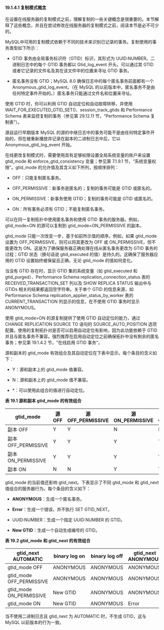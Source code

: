 #### 19.1.4.1 复制模式概念

在设置在线服务器的复制模式之前，理解复制的一些关键概念是很重要的。本节解释了这些概念，并且在尝试修改在线服务器的复制模式之前，阅读本节是必不可少的。

MySQL中可用的复制模式依赖于不同的技术来识别已记录的事务。复制使用的事务类型如下所示：

- GTID 事务由全局事务标识符（GTID）标识，其形式为 UUID:NUMBER。二进制日志中的每个 GTID 事务都以 Gtid_log_event 开头。可以通过其 GTID 或者它记录的文件名及其在该文件中的位置来寻址 GTID 事务。


- 匿名事务没有 GTID；MySQL 8.0 确保日志中的每个匿名事务前面都有一个 Anonymous_gtid_log_event。（在 MySQL 的以前版本中，匿名事务不是由任何特定事件开始的。）匿名事务只能通过文件名和位置来寻址。


使用 GTID 时，你可以利用 GTID 自动定位和自动故障转移，并使用 WAIT_FOR_EXECUTED_GTID_SET()、session_track_gtids 和 Performance Schema 表来监控复制的事务（参见第 29.12.11 节，“Performance Schema 复制表”）。

源自运行早期版本 MySQL 的源的中继日志中的事务可能不是由任何特定事件开始的，但在被重新播放并记录在副本的二进制日志中后，它以 Anonymous_gtid_log_event 开始。

在线更改复制模式时，需要使用具有足够权限设置全局系统变量的账户来设置 gtid_mode 和 enforce_gtid_consistency 变量；参见第 7.1.9.1 节，“系统变量权限”。gtid_mode 的允许值及其含义如下所列，按顺序排列：

- OFF：只能复制匿名事务。

- OFF_PERMISSIVE：新事务是匿名的；复制的事务可能是 GTID 或匿名的。

- ON_PERMISSIVE：新事务使用 GTID；复制的事务可能是 GTID 或匿名的。

- ON：所有事务必须有 GTID；不能复制匿名事务。


可以在同一复制拓扑中使用匿名事务和使用 GTID 事务的服务器。例如，gtid_mode=ON 的源可以复制到 gtid_mode=ON_PERMISSIVE 的副本。

gtid_mode 只能一次改变一步，基于如前所示值的顺序。例如，如果 gtid_mode 设置为 OFF_PERMISSIVE，则可以将其更改为 OFF 或 ON_PERMISSIVE，但不能更改为 ON。这是为了确保服务器正确处理在线从匿名事务更改为 GTID 事务的过程；GTID 状态（换句话说 gtid_executed 的值）是持久的。这确保了服务器应用的 GTID 设置始终被保留且正确，无论 gtid_mode 的值如何变化。

当没有 GTID 存在时，显示 GTID 集的系统变量（如 gtid_executed 和 gtid_purged）、Performance Schema replication_connection_status 表的 RECEIVED_TRANSACTION_SET 列以及 SHOW REPLICA STATUS 输出中与 GTIDs 相关的结果都返回空字符串。关于单个 GTID 的信息来源，如 Performance Schema replication_applier_status_by_worker 表的 CURRENT_TRANSACTION 列显示的信息，在不使用 GTID 事务时显示 ANONYMOUS。

使用 gtid_mode=ON 的源复制提供了使用 GTID 自动定位的能力，通过 CHANGE REPLICATION SOURCE TO 语句的 SOURCE_AUTO_POSITION 选项配置。使用的复制拓扑对是否可以启用自动定位有影响，因为此功能依赖于 GTID 并且与匿名事务不兼容。强烈推荐在启用自动定位之前确保拓扑中没有剩余的匿名事务；参见第 19.1.4.2 节，“在线启用 GTID 事务”。

源和副本的 gtid_mode 有效组合及其自动定位在下表中显示。每个条目的含义如下：

- Y：源和副本上的 gtid_mode 值兼容。

- N：源和副本上的 gtid_mode 值不兼容。

- *：可以使用此组合的值进行自动定位。

**表 19.1 源和副本 gtid_mode 的有效组合**

| gtid_mode           | 源 OFF | 源 OFF_PERMISSIVE | 源 ON_PERMISSIVE | 源 ON |
| ------------------- | ------ | ----------------- | ---------------- | ----- |
| 副本 OFF            | Y      | Y                 | N                | N     |
| 副本 OFF_PERMISSIVE | Y      | Y                 | Y                | Y*    |
| 副本 ON_PERMISSIVE  | Y      | Y                 | Y                | Y*    |
| 副本 ON             | N      | N                 | Y                | Y*    |


gtid_mode 的当前值还影响 gtid_next。下表显示了不同 gtid_mode 和 gtid_next 值组合的服务器行为。每个条目的含义如下：

- **ANONYMOUS**：生成一个匿名事务。
- **Error**：生成一个错误，并不执行 SET GTID_NEXT。
- UUID:NUMBER：生成一个指定 UUID:NUMBER 的 GTID。

- **New GTID**：生成一个自动生成编号的 GTID。

**表 19.2 gtid_mode 和 gtid_next 的有效组合**

| gtid_next AUTOMATIC      | binary log on | binary log off | gtid_next ANONYMOUS | gtid_next UUID:NUMBER |
| ------------------------ | ------------- | -------------- | ------------------- | --------------------- |
| gtid_mode OFF            | ANONYMOUS     | ANONYMOUS      | ANONYMOUS           | Error                 |
| gtid_mode OFF_PERMISSIVE | ANONYMOUS     | ANONYMOUS      | ANONYMOUS           |                       |
| gtid_mode ON_PERMISSIVE  | New GTID  | ANONYMOUS      | ANONYMOUS           | UUID:NUMBER           |
| gtid_mode ON        | New GTID       | ANONYMOUS      | Error               | UUID:NUMBER           |


当不使用二进制日志且 gtid_next 为 AUTOMATIC 时，不生成 GTID，这与 MySQL 以前版本的行为一致。